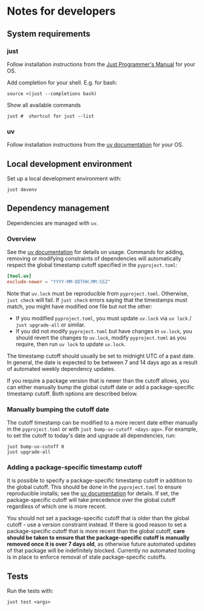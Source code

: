 # Notes for developers

## System requirements

### just

Follow installation instructions from the [Just Programmer's Manual](https://just.systems/man/en/chapter_4.html) for your OS.

Add completion for your shell. E.g. for bash:
```
source <(just --completions bash)
```

Show all available commands
```
just #  shortcut for just --list
```

### uv

Follow installation instructions from the [uv documentation](https://docs.astral.sh/uv/getting-started/installation/) for your OS.

## Local development environment


Set up a local development environment with:
```
just devenv
```

## Dependency management
Dependencies are managed with `uv`.

### Overview
See the [uv documentation](https://docs.astral.sh/uv/concepts/projects/dependencies) for details on usage.
Commands for adding, removing or modifying constraints of dependencies will automatically respect the
global timestamp cutoff specified in the `pyproject.toml`:
```toml
[tool.uv]
exclude-newer = "YYYY-MM-DDTHH:MM:SSZ"
```
Note that `uv.lock` must be reproducible from `pyproject.toml`. Otherwise, `just check` will fail.
If `just check` errors saying that the timestamps must match, you might have modified one file but not the other:
  - If you modified `pyproject.toml`, you must update `uv.lock` via `uv lock` / `just upgrade-all` or similar.
  - If you did not modify `pyproject.toml` but have changes in `uv.lock`, you should revert the changes to `uv.lock`,
  modify `pyproject.toml` as you require, then run `uv lock` to update `uv.lock`.

The timestamp cutoff should usually be set to midnight UTC of a past date.
In general, the date is expected to be between 7 and 14 days ago as a result of automated weekly dependency updates.

If you require a package version that is newer than the cutoff allows, you can either manually bump the global cutoff
date or add a package-specific timestamp cutoff. Both options are described below.

### Manually bumping the cutoff date
The cutoff timestamp can be modified to a more recent date either manually in the `pyproject.toml`
or with `just bump-uv-cutoff <days-ago>`.
For example, to set the cutoff to today's date and upgrade all dependencies, run:
```
just bump-uv-cutoff 0
just upgrade-all
```

### Adding a package-specific timestamp cutoff
It is possible to specify a package-specific timestamp cutoff in addition to the global cutoff.
This should be done in the `pyproject.toml` to ensure reproducible installs;
see the [uv documentation](https://docs.astral.sh/uv/reference/settings/#exclude-newer-package) for details.
If set, the package-specific cutoff will take precedence over the global cutoff regardless of which one is more recent.

You should not set a package-specific cutoff that is older than the global cutoff - use a version
constraint instead.
If there is good reason to set a package-specific cutoff that is more recent than the global cutoff,
**care should be taken to ensure that the package-specific cutoff is manually removed once it is over 7 days old**,
as otherwise future automated updates of that package will be indefinitely blocked.
Currently no automated tooling is in place to enforce removal of stale package-specific cutoffs.

## Tests
Run the tests with:
```
just test <args>
```
